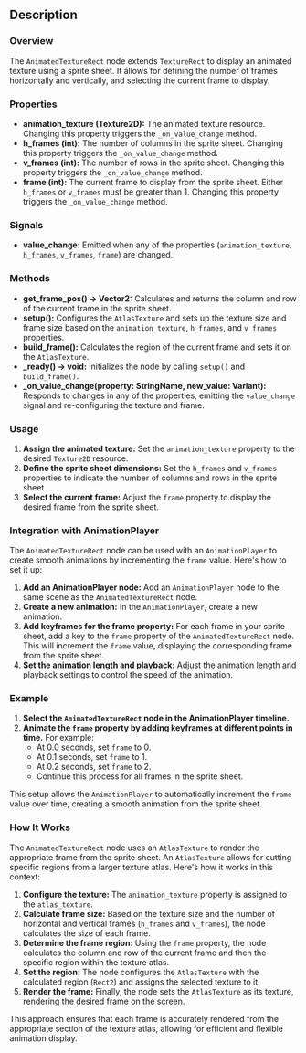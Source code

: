 ## Description

### Overview
The `AnimatedTextureRect` node extends `TextureRect` to display an animated texture using a sprite sheet. It allows for defining the number of frames horizontally and vertically, and selecting the current frame to display.

### Properties
- **animation_texture (Texture2D):** The animated texture resource. Changing this property triggers the `_on_value_change` method.
- **h_frames (int):** The number of columns in the sprite sheet. Changing this property triggers the `_on_value_change` method.
- **v_frames (int):** The number of rows in the sprite sheet. Changing this property triggers the `_on_value_change` method.
- **frame (int):** The current frame to display from the sprite sheet. Either `h_frames` or `v_frames` must be greater than 1. Changing this property triggers the `_on_value_change` method.

### Signals
- **value_change:** Emitted when any of the properties (`animation_texture`, `h_frames`, `v_frames`, `frame`) are changed.

### Methods
- **get_frame_pos() -> Vector2:** Calculates and returns the column and row of the current frame in the sprite sheet.
- **setup():** Configures the `AtlasTexture` and sets up the texture size and frame size based on the `animation_texture`, `h_frames`, and `v_frames` properties.
- **build_frame():** Calculates the region of the current frame and sets it on the `AtlasTexture`.
- **_ready() -> void:** Initializes the node by calling `setup()` and `build_frame()`.
- **_on_value_change(property: StringName, new_value: Variant):** Responds to changes in any of the properties, emitting the `value_change` signal and re-configuring the texture and frame.

### Usage
1. **Assign the animated texture:** Set the `animation_texture` property to the desired `Texture2D` resource.
2. **Define the sprite sheet dimensions:** Set the `h_frames` and `v_frames` properties to indicate the number of columns and rows in the sprite sheet.
3. **Select the current frame:** Adjust the `frame` property to display the desired frame from the sprite sheet.

### Integration with AnimationPlayer
The `AnimatedTextureRect` node can be used with an `AnimationPlayer` to create smooth animations by incrementing the `frame` value. Here's how to set it up:

1. **Add an AnimationPlayer node:** Add an `AnimationPlayer` node to the same scene as the `AnimatedTextureRect` node.
2. **Create a new animation:** In the `AnimationPlayer`, create a new animation.
3. **Add keyframes for the frame property:** For each frame in your sprite sheet, add a key to the `frame` property of the `AnimatedTextureRect` node. This will increment the `frame` value, displaying the corresponding frame from the sprite sheet.
4. **Set the animation length and playback:** Adjust the animation length and playback settings to control the speed of the animation.

### Example
1. **Select the `AnimatedTextureRect` node in the AnimationPlayer timeline.**
2. **Animate the `frame` property by adding keyframes at different points in time.** For example:
   - At 0.0 seconds, set `frame` to 0.
   - At 0.1 seconds, set `frame` to 1.
   - At 0.2 seconds, set `frame` to 2.
   - Continue this process for all frames in the sprite sheet.

This setup allows the `AnimationPlayer` to automatically increment the `frame` value over time, creating a smooth animation from the sprite sheet.

### How It Works
The `AnimatedTextureRect` node uses an `AtlasTexture` to render the appropriate frame from the sprite sheet. An `AtlasTexture` allows for cutting specific regions from a larger texture atlas. Here's how it works in this context:

1. **Configure the texture:** The `animation_texture` property is assigned to the `atlas_texture`.
2. **Calculate frame size:** Based on the texture size and the number of horizontal and vertical frames (`h_frames` and `v_frames`), the node calculates the size of each frame.
3. **Determine the frame region:** Using the `frame` property, the node calculates the column and row of the current frame and then the specific region within the texture atlas.
4. **Set the region:** The node configures the `AtlasTexture` with the calculated region (`Rect2`) and assigns the selected texture to it.
5. **Render the frame:** Finally, the node sets the `AtlasTexture` as its texture, rendering the desired frame on the screen.

This approach ensures that each frame is accurately rendered from the appropriate section of the texture atlas, allowing for efficient and flexible animation display.
